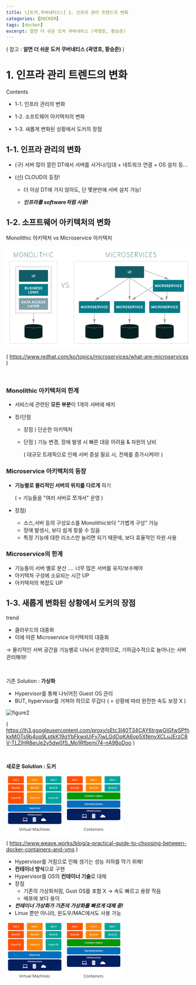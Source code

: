 ```yaml
---
title: \[도커,쿠버네티스\] 1. 인프라 관리 트렌드의 변화
categories: [DOCKER]
tags: [docker]
excerpt: 알면 더 쉬운 도커 쿠버네티스 (곽영호, 황승준)
---
```


<script src="https://cdn.mathjax.org/mathjax/latest/MathJax.js?config=TeX-AMS-MML_HTMLorMML" type="text/javascript"></script>

( 참고 : **알면 더 쉬운 도커 쿠버네티스 (곽영호, 황승준)** )

# 1. 인프라 관리 트렌드의 변화

Contents

- 1-1. 인프라 관리의 변화

- 1-2. 소프트웨어 아키텍처의 변화

- 1-3. 새롭게 변화된 상황에서 도커의 장점



## 1-1. 인프라 관리의 변화

- (구) 서버 많이 깔린 DT에서 서버를 사거나/임대 + 네트워크 연결 + OS 설치 등...

- (신) CLOUD의 등장!

  - 더 이상 DT에 가지 않아도, 단 몇분만에 서버 설치 가능!

  - ***인프라를 software처럼 사용!***

  

## 1-2. 소프트웨어 아키텍처의 변화

Monolithic 아키텍처 vs Microservice 아키텍처

![figure2](/assets/img/docker/img161.png)

( https://www.redhat.com/ko/topics/microservices/what-are-microservices )

<br>

### Monolithic 아키텍처의 한계

- 서비스에 관련된 **모든 부분**이 1개의 서버에 배치

- 장/단점

  - 장점 ) 단순한 아키텍처

  - 단점 ) 기능 변경, 장애 발생 시 빠른 대응 어려움 & 자원의 낭비

    ( 대규모 트래픽으로 인해 서버 증설 필요 시, 전체를 증가시켜야! )



### Microservice 아키텍처의 등장

- **기능별로 물리적인 서버의 위치를 다르게** 하기

  ( = 기능들을 "여러 서버로 쪼개서" 운영 )

- 장점)

  - 소스,서버 등의 구성요소를 Monolithic보다 "가볍게 구성" 가능
  - 장애 발생시, 보다 쉽게 찾을 수 있음
  - 특정 기능에 대한 리소스만 늘리면 되기 때문에, 보다 효율적인 자원 사용



### Microservice의 한계

- 기능들이 서버 별로 분산 .... 너무 많은 서버를 유지/보수해야
- 아키텍처 구성에 소요되는 시간 UP
- 아키텍처의 복잡도 UP



## 1-3. 새롭게 변화된 상황에서 도커의 장점

trend

- 클라우드의 대중화
- 이에 따른 Microservice 아키텍처의 대중화

$\rightarrow$ 물리적인 서버 공간을 기능별로 나눠서 운영하므로, 기하급수적으로 늘어나는 서버 관리해야!

<br>

기존 Solution : **가상화**

- Hypervisor를 통해 나뉘어진 Guest OS 관리
- BUT, hypervisor를 거쳐야 하므로 무겁다 ( = 상황에 따라 완전한 속도 보장 X )

![figure2](/assets/img/docker/img162.png)

( https://lh3.googleusercontent.com/proxy/sEtc3l40T34CAY6trgwGIGfwSPfhkxMOTs9b4oq9LptkK19qYbFkwsUjFy7iwLGdOqKA6op5XNmyXCLuJErzC8V-TLZlHR8erJe2v5dw0fS_Mo1Rfbemi74-nA9BoDoo )

<br>

**새로운 Solution : 도커**

![figure2](/assets/img/docker/img163.png)

(  https://www.weave.works/blog/a-practical-guide-to-choosing-between-docker-containers-and-vms )

- Hypervisor를 거침으로 인해 생기는 성능 저하를 막기 위해!
- **컨테이너 방식**으로 구현
- Hypervisor를 OS의 **컨테이너 기술**로 대체
- 장점
  - 기존의 가상화처럼, Gust OS를 포함 X $\rightarrow$ 속도 빠르고 용량 작음
  - 배포에 보다 용이
- ***컨테이너 가상화가 기존의 가상화를 빠르게 대체 중!***
- Linux 뿐만 아니라, 윈도우/MAC에서도 사용 가능

![figure2](/assets/img/docker/img163.png)




